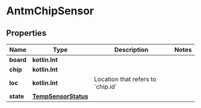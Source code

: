 
# AntmChipSensor

## Properties
| Name | Type | Description | Notes |
| ------------ | ------------- | ------------- | ------------- |
| **board** | **kotlin.Int** |  |  |
| **chip** | **kotlin.Int** |  |  |
| **loc** | **kotlin.Int** | Location that refers to &#x60;chip.id&#x60; |  |
| **state** | [**TempSensorStatus**](TempSensorStatus.md) |  |  |



